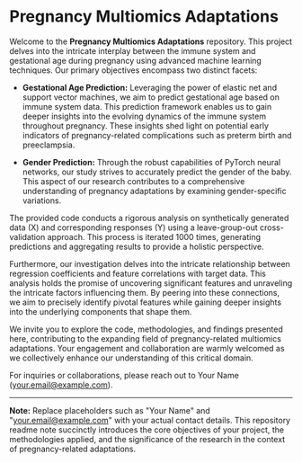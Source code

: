 # Pregnancy Multiomics Adaptations

Welcome to the **Pregnancy Multiomics Adaptations** repository. This project delves into the intricate interplay between the immune system and gestational age during pregnancy using advanced machine learning techniques. Our primary objectives encompass two distinct facets:

- **Gestational Age Prediction:** Leveraging the power of elastic net and support vector machines, we aim to predict gestational age based on immune system data. This prediction framework enables us to gain deeper insights into the evolving dynamics of the immune system throughout pregnancy. These insights shed light on potential early indicators of pregnancy-related complications such as preterm birth and preeclampsia.

- **Gender Prediction:** Through the robust capabilities of PyTorch neural networks, our study strives to accurately predict the gender of the baby. This aspect of our research contributes to a comprehensive understanding of pregnancy adaptations by examining gender-specific variations.

The provided code conducts a rigorous analysis on synthetically generated data (X) and corresponding responses (Y) using a leave-group-out cross-validation approach. This process is iterated 1000 times, generating predictions and aggregating results to provide a holistic perspective.

Furthermore, our investigation delves into the intricate relationship between regression coefficients and feature correlations with target data. This analysis holds the promise of uncovering significant features and unraveling the intricate factors influencing them. By peering into these connections, we aim to precisely identify pivotal features while gaining deeper insights into the underlying components that shape them.

We invite you to explore the code, methodologies, and findings presented here, contributing to the expanding field of pregnancy-related multiomics adaptations. Your engagement and collaboration are warmly welcomed as we collectively enhance our understanding of this critical domain.

For inquiries or collaborations, please reach out to Your Name (your.email@example.com).

---

**Note:** Replace placeholders such as "Your Name" and "your.email@example.com" with your actual contact details. This repository readme note succinctly introduces the core objectives of your project, the methodologies applied, and the significance of the research in the context of pregnancy-related adaptations.

